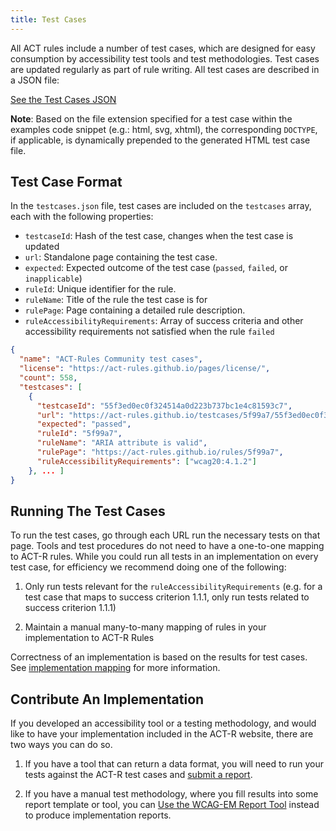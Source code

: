 ```yaml
---
title: Test Cases
---
```


All ACT rules include a number of test cases, which are designed for easy consumption by accessibility test tools and test methodologies. Test cases are updated regularly as part of rule writing. All test cases are described in a JSON file:

 <a class='btn' href='/testcases.json'>
  See the Test Cases JSON
 </a>

**Note**: Based on the file extension specified for a test case within the examples code snippet (e.g.: html, svg, xhtml), the corresponding `DOCTYPE`, if applicable, is dynamically prepended to the generated HTML test case file.

## Test Case Format

In the `testcases.json` file, test cases are included on the `testcases` array, each with the following properties:

- `testcaseId`: Hash of the test case, changes when the test case is updated
- `url`: Standalone page containing the test case.
- `expected`: Expected outcome of the test case (`passed`, `failed`, or `inapplicable`)
- `ruleId`: Unique identifier for the rule.
- `ruleName`: Title of the rule the test case is for
- `rulePage`: Page containing a detailed rule description.
- `ruleAccessibilityRequirements`: Array of success criteria and other accessibility requirements not satisfied when the rule `failed`

```json
{
  "name": "ACT-Rules Community test cases",
  "license": "https://act-rules.github.io/pages/license/",
  "count": 558,
  "testcases": [
    {
      "testcaseId": "55f3ed0ec0f324514a0d223b737bc1e4c81593c7",
      "url": "https://act-rules.github.io/testcases/5f99a7/55f3ed0ec0f324514a0d223b737bc1e4c81593c7.html",
      "expected": "passed",
      "ruleId": "5f99a7",
      "ruleName": "ARIA attribute is valid",
      "rulePage": "https://act-rules.github.io/rules/5f99a7",
      "ruleAccessibilityRequirements": ["wcag20:4.1.2"]
    }, ... ]
}
```

## Running The Test Cases

To run the test cases, go through each URL run the necessary tests on that page. Tools and test procedures do not need to have a one-to-one mapping to ACT-R rules. While you could run all tests in an implementation on every test case, for efficiency we recommend doing one of the following:

1. Only run tests relevant for the `ruleAccessibilityRequirements` (e.g. for a test case that maps to success criterion 1.1.1, only run tests related to success criterion 1.1.1)

2. Maintain a manual many-to-many mapping of rules in your implementation to ACT-R Rules

Correctness of an implementation is based on the results for test cases. See [implementation mapping](../mapping/) for more information.

## Contribute An Implementation

If you developed an accessibility tool or a testing methodology, and would like to have your implementation included in the ACT-R website, there are two ways you can do so.

1. If you have a tool that can return a data format, you will need to run your tests against the ACT-R test cases and [submit a report](../reporting/).

2. If you have a manual test methodology, where you fill results into some report template or tool, you can [Use the WCAG-EM Report Tool](../wcag-em-tool/) instead to produce implementation reports.

